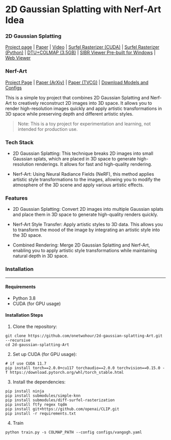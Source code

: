 # 2D Gaussian Splatting with Nerf-Art Idea

### 2D Gaussian Splatting

[Project page](https://surfsplatting.github.io/) | [Paper](https://arxiv.org/pdf/2403.17888) | [Video](https://www.youtube.com/watch?v=oaHCtB6yiKU) | [Surfel Rasterizer (CUDA)](https://github.com/hbb1/diff-surfel-rasterization) | [Surfel Rasterizer (Python)](https://colab.research.google.com/drive/1qoclD7HJ3-o0O1R8cvV3PxLhoDCMsH8W?usp=sharing) | [DTU+COLMAP (3.5GB)](https://drive.google.com/drive/folders/1SJFgt8qhQomHX55Q4xSvYE2C6-8tFll9) | [SIBR Viewer Pre-built for Windows](https://drive.google.com/file/d/1DRFrtFUfz27QvQKOWbYXbRS2o2eSgaUT/view?usp=sharing) | [Web Viewer](https://github.com/mkkellogg/GaussianSplats3D) <br>

### Nerf-Art

[Project Page](https://cassiepython.github.io/nerfart/index.html) | [Paper (ArXiv)](https://arxiv.org/abs/2212.08070) | [Paper (TVCG)](https://arxiv.org/abs/2212.08070) | [Download Models and Configs](https://portland-my.sharepoint.com/:f:/g/personal/cwang355-c_my_cityu_edu_hk/EuCfP0A3BJNItp72U_FxAicBXw_kXbcKgpaqUkeZBIwgQw?e=Vnvi48)


This is a simple toy project that combines 2D Gaussian Splatting and Nerf-Art to creatively reconstruct 2D images into 3D space. It allows you to render high-resolution images quickly and apply artistic transformations in 3D space while preserving depth and different artistic styles.

> Note: This is a toy project for experimentation and learning, not intended for production use.

### Tech Stack

- 2D Gaussian Splatting: This technique breaks 2D images into small Gaussian splats, which are placed in 3D space to generate high-resolution renderings. It allows for fast and high-quality rendering.

- Nerf-Art: Using Neural Radiance Fields (NeRF), this method applies artistic style transformations to the images, allowing you to modify the atmosphere of the 3D scene and apply various artistic effects.

### Features

- 2D Gaussian Splatting: Convert 2D images into multiple Gaussian splats and place them in 3D space to generate high-quality renders quickly.

- Nerf-Art Style Transfer: Apply artistic styles to 3D data. This allows you to transform the mood of the image by integrating an artistic style into the 3D space.

- Combined Rendering: Merge 2D Gaussian Splatting and Nerf-Art, enabling you to apply artistic style transformations while maintaining natural depth in 3D space.

### Installation
---
#### Requirements
- Python 3.8
- CUDA (for GPU usage)

#### Installation Steps
1. Clone the repository:
```
git clone https://github.com/onetwohour/2d-gaussian-splatting-Art.git --recursive
cd 2d-gaussian-splatting-Art
```

2. Set up CUDA (for GPU usage):

```
# if use CUDA 11.7
pip install torch==2.0.0+cu117 torchaudio==2.0.0 torchvision==0.15.0 -f https://download.pytorch.org/whl/torch_stable.html
```

3. Install the dependencies:

```
pip install ninja
pip install submodules/simple-knn
pip install submodules/diff-surfel-rasterization
pip install ftfy regex tqdm
pip install git+https://github.com/openai/CLIP.git
pip install -r requirements.txt
```

4. Train

```
python train.py -s COLMAP_PATH --config configs/vangogh.yaml
```
